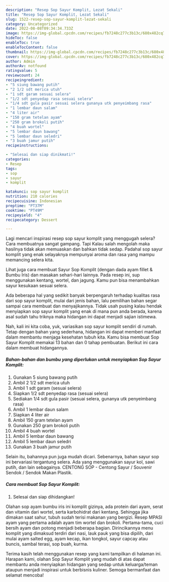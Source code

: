 ```yaml
---
description: "Resep Sop Sayur Komplit, Lezat Sekali"
title: "Resep Sop Sayur Komplit, Lezat Sekali"
slug: 1522-resep-sop-sayur-komplit-lezat-sekali
category: Uncategorized
date: 2022-08-08T09:34:34.733Z
image: https://img-global.cpcdn.com/recipes/fb7248c277c3b13c/680x482cq70/sop-sayur-komplit-foto-resep-utama.jpg
hideToc: false
enableToc: true
enableTocContent: false
thumbnail: https://img-global.cpcdn.com/recipes/fb7248c277c3b13c/680x482cq70/sop-sayur-komplit-foto-resep-utama.jpg
cover: https://img-global.cpcdn.com/recipes/fb7248c277c3b13c/680x482cq70/sop-sayur-komplit-foto-resep-utama.jpg
author: Admin
authorAv: notfound
ratingvalue: 5
reviewcount: 24
recipeingredient:
- "5 siung bawang putih"
- "2 1/2 sdt merica utuh"
- "1 sdt garam sesuai selera"
- "1/2 sdt penyedap rasa sesuai selera"
- "1/4 sdt gula pasir sesuai selera gunanya utk penyeimbang rasa"
- "1 lembar daun salam"
- "4 liter air"
- "150 gram tetelan ayam"
- "250 gram brokoli putih"
- "4 buah wortel"
- "5 lembar daun bawang"
- "5 lembar daun seledri"
- "3 buah jamur putih"
recipeinstructions:

- "Selesai dan siap dinikmati!"
categories:
- Resep
tags:
- sop
- sayur
- komplit

katakunci: sop sayur komplit 
nutrition: 210 calories
recipecuisine: Indonesian
preptime: "PT37M"
cooktime: "PT49M"
recipeyield: "4"
recipecategory: Dessert

---
```



Lagi mencari inspirasi resep sop sayur komplit yang menggugah selera? Cara membuatnya sangat gampang. Tapi Kalau salah mengolah maka hasilnya tidak akan memuaskan dan bahkan tidak sedap. Padahal sop sayur komplit yang enak selayaknya mempunyai aroma dan rasa yang mampu memancing selera kita.


Lihat juga cara membuat Sayur Sop Komplit (dengan dada ayam fillet &amp; Bumbu Iris) dan masakan sehari-hari lainnya. Pada resep ini, sup menggunakan kentang, wortel, dan jagung. Kamu pun bisa menambahkan sayur kesukaan sesuai selera.

Ada beberapa hal yang sedikit banyak berpengaruh terhadap kualitas rasa dari sop sayur komplit, mulai dari jenis bahan, lalu pemilihan bahan segar sampai cara membuat dan menyajikannya. Tidak usah pusing kalau hendak menyiapkan sop sayur komplit yang enak di mana pun anda berada, karena asal sudah tahu triknya maka hidangan ini dapat menjadi sajian istimewa.


Nah, kali ini kita coba, yuk, variasikan sop sayur komplit sendiri di rumah. Tetap dengan bahan yang sederhana, hidangan ini dapat memberi manfaat dalam membantu menjaga kesehatan tubuh kita. Kamu bisa membuat Sop Sayur Komplit memakai 13 bahan dan 0 tahap pembuatan. Berikut ini cara dalam membuat hidangannya.

<!--inarticleads1-->

##### Bahan-bahan dan bumbu yang diperlukan untuk menyiapkan Sop Sayur Komplit:

1. Gunakan 5 siung bawang putih
1. Ambil 2 1/2 sdt merica utuh
1. Ambil 1 sdt garam (sesuai selera)
1. Siapkan 1/2 sdt penyedap rasa (sesuai selera)
1. Sediakan 1/4 sdt gula pasir (sesuai selera, gunanya utk penyeimbang rasa)
1. Ambil 1 lembar daun salam
1. Siapkan 4 liter air
1. Ambil 150 gram tetelan ayam
1. Gunakan 250 gram brokoli putih
1. Ambil 4 buah wortel
1. Ambil 5 lembar daun bawang
1. Ambil 5 lembar daun seledri
1. Gunakan 3 buah jamur putih


Selain itu, bahannya pun juga mudah dicari. Sebenarnya, bahan sayur sop ini bervariasi tergantung selera. Ada yang menggunakan sayur kol, sawi putih, dan lain sebagainya. CENTONG SOP - Centong Sayur / Souvenir Sendok / Sendok Makan Plastik. 

<!--inarticleads2-->

##### Cara membuat Sop Sayur Komplit:


1. Selesai dan siap dihidangkan!

Olahan sop ayam bumbu iris ini komplit gizinya, ada protein dari ayam, serat dan vitamin dari wortel, serta karbohidrat dari kentang. Sehingga jika dimakan saat sahur, tubuh sudah terisi makanan yang bergizi. Resep MPASI ayam yang pertama adalah ayam tim wortel dan brokoli. Pertama-tama, cuci bersih ayam dan potong menjadi beberapa bagian. Dirincikannya menu komplit yang dimaksud terdiri dari nasi, lauk pauk yang bisa dipilih, dari mulai ayam salted egg, ayam kecap, ikan tongkol, sayur capcay atau buncis, sambal terasi, sop buah, kurma. 

Terima kasih telah menggunakan resep yang kami tampilkan di halaman ini. Harapan kami, olahan Sop Sayur Komplit yang mudah di atas dapat membantu anda menyiapkan hidangan yang sedap untuk keluarga/teman ataupun menjadi inspirasi untuk berbisnis kuliner. Semoga bermanfaat dan selamat mencoba!
